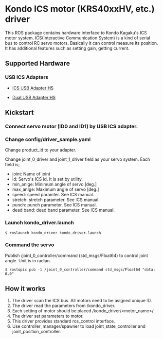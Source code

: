# Kondo ICS motor (KRS40xxHV, etc.) driver

This ROS package contains hardware interface to Kondo Kagaku's ICS
motor system. ICS(Interactive Communication System) is a kind of
serial bus to control RC servo motors. Basically it can control
measure its position. It has additional features such as setting gain,
getting current.

## Supported Hardware
### USB ICS Adapters
* [ICS USB Adapter HS](http://kondo-robot.com/product/02116)

* [Dual USB Adapter HS](http://www.kopropo.co.jp/sys/archives/4315)
## Kickstart

### Connect servo motor (ID0 and ID1) by USB ICS adapter.

### Change config/driver_sample.yaml
Change product_id to your adapter.

Change joint_0_driver and joint_1_driver field as your servo system.
Each field is;

* joint: Name of joint 
* id: Servo's ICS id. It is set by utility.
* min_anlge: Minimum angle of servo [deg.]
* max_anlge: Maximum angle of servo [deg.]
* speed: speed paramter. See ICS manual.
* stretch: stretch parameter. See ICS manual.
* punch: punch parameter. See ICS manual.
* dead band: dead band parameter. See ICS manual.

### Launch kondo_driver.launch
```
$ roslaunch kondo_driver kondo_driver.launch
```
### Command the servo

Publish /joint_0_controller/command (std_msgs/Float64) to control joint angle. Unit is in radian.
```
$ rostopic pub -1 /joint_0_controller/command std_msgs/Float64 "data: 0.0"
```

## How it works

1. The driver scan the ICS bus. All motors need to be asigned unique ID.
2. The driver read the parameters from /kondo_driver.
3. Each setting of motor should be placed /kondo_driver/<motor_name>/
4. The driver set parameters to motor.
5. This driver provides standard ros_control interface.
6. Use controller_manager/spawner to load joint_state_controller and joint_position_controller.

